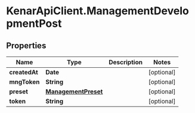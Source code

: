 # KenarApiClient.ManagementDevelopmentPost

## Properties

Name | Type | Description | Notes
------------ | ------------- | ------------- | -------------
**createdAt** | **Date** |  | [optional] 
**mngToken** | **String** |  | [optional] 
**preset** | [**ManagementPreset**](ManagementPreset.md) |  | [optional] 
**token** | **String** |  | [optional] 


